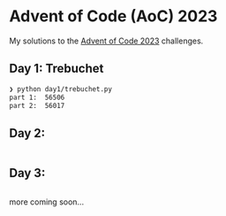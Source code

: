 # Advent of Code (AoC) 2023

My solutions to the [Advent of Code 2023](https://adventofcode.com/2023) challenges.

## Day 1: Trebuchet 
```bash
❯ python day1/trebuchet.py
part 1:  56506
part 2:  56017
```

## Day 2:
```bash
```

## Day 3:
```bash
```

more coming soon...
